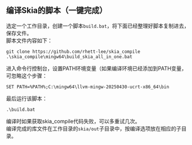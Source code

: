 ## 编译Skia的脚本（一键完成）
选定一个工作目录，创建一个脚本`build.bat`，将下面已经整理好脚本复制进去，保存文件。    
脚本文件内容如下：    
```
git clone https://github.com/rhett-lee/skia_compile
.\skia_compile\mingw64\build_skia_all_in_one.bat
```
进入命令行控制台，设置PATH环境变量（如果编译环境已经添加到PATH变量，可忽略这个步骤：    
```
SET PATH=%PATH%;C:\mingw64\llvm-mingw-20250430-ucrt-x86_64\bin
```
最后运行该脚本： 
```
.\build.bat
```
编译时如果获取skia_compile代码失败，可以多重试几次。    
编译完成的库文件在工作目录的`skia/out`子目录中，按编译选项放在相应的子目录。    
   
